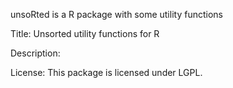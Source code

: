 unsoRted is a R package with some utility functions

Title: Unsorted utility functions for R

Description:

License: This package is licensed under LGPL.
